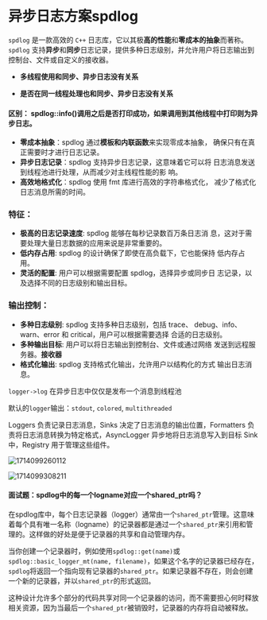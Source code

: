 # 异步日志方案spdlog

`spdlog` 是一款高效的 `C++` 日志库，它以其极**高的性能**和**零成本的抽象**而著称。`spdlog` 支持**异步**和**同步**日志记录，提供多种日志级别，并允许用户将日志输出到控制台、文件或自定义的接收器。

+ **多线程使用和同步、异步日志没有关系**

+ **是否在同一线程处理也和同步、异步日志没有关系**





#### 区别： spdlog::info()调用之后是否打印成功，如果调用到其他线程中打印则为异步日志。





+ **零成本抽象**：spdlog 通过**模板和内联函数**来实现零成本抽象，
  确保只有在真正需要时才进行日志记录。
+ **异步日志记录**：spdlog 支持异步日志记录，这意味着它可以将
  日志消息发送到线程池进行处理，从而减少对主线程性能的影
  响。
+ **高效地格式化**：spdlog 使用 fmt 库进行高效的字符串格式化，
  减少了格式化日志消息所需的时间。



### 特征：

+ **极高的日志记录速度**: spdlog 能够在每秒记录数百万条日志消
  息，这对于需要处理大量日志数据的应用来说是非常重要的。
+ **低内存占用**: spdlog 的设计确保了即使在高负载下，它也能保持
  低内存占用。
+ **灵活的配置**: 用户可以根据需要配置 spdlog，选择异步或同步日
  志记录，以及选择不同的日志级别和输出目标。



### 输出控制：

+ **多种日志级别**: spdlog 支持多种日志级别，包括 trace、
  debug、info、warn、error 和 critical，用户可以根据需要选择
  合适的日志级别。
+ **多种输出目标**: 用户可以将日志输出到控制台、文件或通过网络
  发送到远程服务器。**接收器**
+ **格式化输出**: spdlog 支持格式化输出，允许用户以结构化的方式
  输出日志消息。



`logger->log` 在异步日志中仅仅是发布一个消息到线程池

默认的`logger`输出：`stdout`, `colored`, `multithreaded`

Loggers 负责记录日志消息，Sinks 决定了日志消息的输出位置，Formatters 负责将日志消息转换为特定格式，AsyncLogger 异步地将日志消息写入到目标 Sink 中，Registry 用于管理这些组件。

![1714099260112](C:\Users\HP\AppData\Roaming\Typora\typora-user-images\1714099260112.png)

![1714099308211](C:\Users\HP\AppData\Roaming\Typora\typora-user-images\1714099308211.png)

#### 面试题：spdlog中的每一个logname对应一个shared_ptr吗？


在spdlog库中，每个日志记录器（logger）通常由一个`shared_ptr`管理。这意味着每个具有唯一名称（logname）的记录器都是通过一个`shared_ptr`来引用和管理的。这样做的好处是便于记录器的共享和自动管理内存。

当你创建一个记录器时，例如使用`spdlog::get(name)`或`spdlog::basic_logger_mt(name, filename)`，如果这个名字的记录器已经存在，`spdlog`将返回一个指向现有记录器的`shared_ptr`。如果记录器不存在，则会创建一个新的记录器，并以`shared_ptr`的形式返回。

这种设计允许多个部分的代码共享对同一个记录器的访问，而不需要担心何时释放相关资源，因为当最后一个`shared_ptr`被销毁时，记录器的内存将自动被释放。




